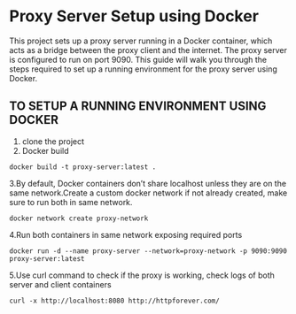 # Proxy Server Setup using Docker

This project sets up a proxy server running in a Docker container, which acts as a bridge between the proxy client and the internet. The proxy server is configured to run on port 9090. This guide will walk you through the steps required to set up a running environment for the proxy server using Docker.

TO SETUP A RUNNING ENVIRONMENT USING DOCKER
------------------------------
1. clone the project
2. Docker build

`docker build -t proxy-server:latest .`

3.By default, Docker containers don’t share localhost unless they are on the same network.Create a custom docker network if not already created, make sure to run both in same network.

  `docker network create proxy-network`
  
4.Run both containers in same network exposing required ports

  `docker run -d --name proxy-server --network=proxy-network -p 9090:9090 proxy-server:latest`
  
5.Use curl command to check if the proxy is working, check logs of both server and client containers

  `curl -x http://localhost:8080 http://httpforever.com/`
